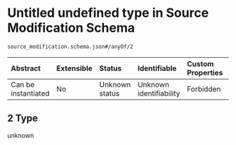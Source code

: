# Untitled undefined type in Source Modification Schema

```txt
source_modification.schema.json#/anyOf/2
```



| Abstract            | Extensible | Status         | Identifiable            | Custom Properties | Additional Properties | Access Restrictions | Defined In                                                                                          |
| :------------------ | :--------- | :------------- | :---------------------- | :---------------- | :-------------------- | :------------------ | :-------------------------------------------------------------------------------------------------- |
| Can be instantiated | No         | Unknown status | Unknown identifiability | Forbidden         | Allowed               | none                | [source\_modification.schema.json\*](../out/source_modification.schema.json "open original schema") |

## 2 Type

unknown

